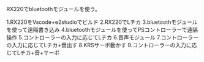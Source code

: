 RX220でbluetoothモジュールを使う。

1.RX220をVscode+e2studioでビルド
2.RX220でLチカ
3.bluetoothモジュールを使って遠隔書き込み
4.bluetoothモジュールを使ってPSコントローラーで遠隔操作
5.コントローラーの入力に応じてLチカ
6.音声モジュール
7.コントローラーの入力に応じてLチカ+音出す
8.KRSサーボ動かす
9.コントローラーの入力に応じてLチカ+音+サーボ

